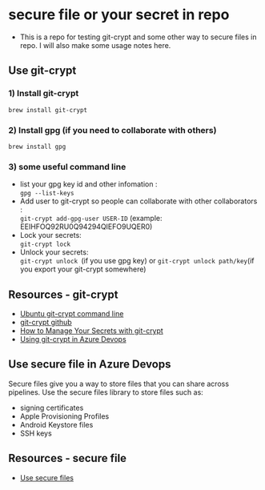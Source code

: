 # secure file or your secret in repo

- This is a repo for testing git-crypt and some other way to secure files in repo. I will also make some usage notes here.

## Use git-crypt
### 1) Install git-crypt
```brew install git-crypt```

### 2) Install gpg (if you need to collaborate with others)
```brew install gpg```

### 3) some useful command line
- list your gpg key id and other infomation : <br> ```gpg --list-keys```
- Add user to git-crypt so people can collaborate with other collaborators : <br> ```git-crypt add-gpg-user USER-ID``` (example: EEIHFOQ92RU0Q94294QIEFO9UQER0)
- Lock your secrets:<br> ```git-crypt lock```
- Unlock your secrets:<br> ```git-crypt unlock ```(if you use gpg key) or ```git-crypt unlock path/key```(if you export your git-crypt somewhere)
## Resources - git-crypt
* [Ubuntu git-crypt command line](https://manpages.ubuntu.com/manpages/jammy/man1/git-crypt.1.html#:~:text=To%20share%20the%20repository%20with,encrypted%20key%20file%20in%20the%20.)
* [git-crypt github](https://github.com/AGWA/git-crypt)
* [How to Manage Your Secrets with git-crypt](https://dev.to/heroku/how-to-manage-your-secrets-with-git-crypt-56ih)
* [Using git-crypt in Azure Devops](https://stackoverflow.com/questions/66590438/using-git-crypt-in-azure-devops)

## Use secure file in Azure Devops
Secure files give you a way to store files that you can share across pipelines. Use the secure files library to store files such as:
<br>
- signing certificates
- Apple Provisioning Profiles
- Android Keystore files
- SSH keys
  
## Resources - secure file
* [Use secure files](https://learn.microsoft.com/en-us/azure/devops/pipelines/library/secure-files?view=azure-devops)
  
